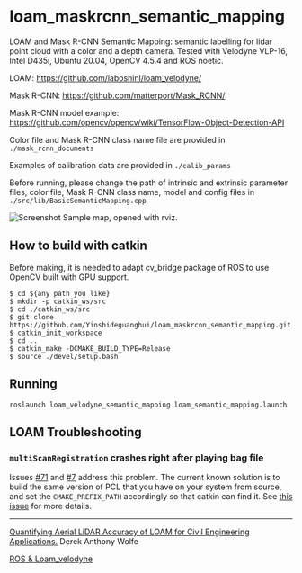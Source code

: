 #  loam_maskrcnn_semantic_mapping

LOAM and Mask R-CNN Semantic Mapping: semantic labelling for lidar point cloud with a color and a depth camera. Tested with Velodyne VLP-16, Intel D435i, Ubuntu 20.04, OpenCV 4.5.4 and ROS noetic.


LOAM: https://github.com/laboshinl/loam_velodyne/

Mask R-CNN: https://github.com/matterport/Mask_RCNN/

Mask R-CNN model example: https://github.com/opencv/opencv/wiki/TensorFlow-Object-Detection-API


Color file and  Mask R-CNN class name file are provided in `./mask_rcnn_documents`

Examples of calibration data are provided in `./calib_params`

Before running, please change the path of intrinsic and extrinsic parameter files, color file, Mask R-CNN class name, model and config files in `./src/lib/BasicSemanticMapping.cpp`

![Screenshot](/mapping_indoors_1.bmp)
Sample map, opened with rviz.

## How to build with catkin

Before making, it is needed to adapt cv_bridge package of ROS to use OpenCV built with GPU support.

```
$ cd ${any path you like}
$ mkdir -p catkin_ws/src
$ cd ./catkin_ws/src
$ git clone https://github.com/Yinshideguanghui/loam_maskrcnn_semantic_mapping.git
$ catkin_init_workspace
$ cd ..
$ catkin_make -DCMAKE_BUILD_TYPE=Release 
$ source ./devel/setup.bash
```

## Running

```
roslaunch loam_velodyne_semantic_mapping loam_semantic_mapping.launch
```

## LOAM Troubleshooting

### `multiScanRegistration` crashes right after playing bag file

Issues [#71](https://github.com/laboshinl/loam_velodyne/issues/71) and
[#7](https://github.com/laboshinl/loam_velodyne/issues/7) address this
problem. The current known solution is to build the same version of PCL that
you have on your system from source, and set the `CMAKE_PREFIX_PATH`
accordingly so that catkin can find it. See [this
issue](https://github.com/laboshinl/loam_velodyne/issues/71#issuecomment-416024816)
for more details.


---
[Quantifying Aerial LiDAR Accuracy of LOAM for Civil Engineering Applications.](https://ceen.et.byu.edu/sites/default/files/snrprojects/wolfe_derek.pdf) Derek Anthony Wolfe

[ROS & Loam_velodyne](https://ishiguro440.wordpress.com/2016/04/05/%E5%82%99%E5%BF%98%E9%8C%B2%E3%80%80ros-loam_velodyne/) 
